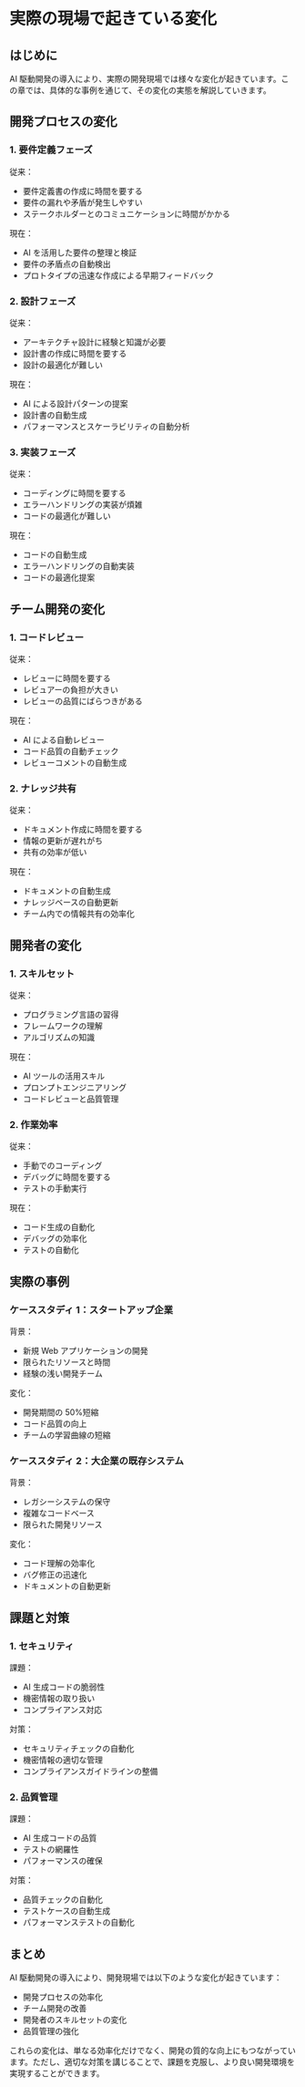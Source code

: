 # 実際の現場で起きている変化

## はじめに

AI 駆動開発の導入により、実際の開発現場では様々な変化が起きています。この章では、具体的な事例を通じて、その変化の実態を解説していきます。

## 開発プロセスの変化

### 1. 要件定義フェーズ

従来：

- 要件定義書の作成に時間を要する
- 要件の漏れや矛盾が発生しやすい
- ステークホルダーとのコミュニケーションに時間がかかる

現在：

- AI を活用した要件の整理と検証
- 要件の矛盾点の自動検出
- プロトタイプの迅速な作成による早期フィードバック

### 2. 設計フェーズ

従来：

- アーキテクチャ設計に経験と知識が必要
- 設計書の作成に時間を要する
- 設計の最適化が難しい

現在：

- AI による設計パターンの提案
- 設計書の自動生成
- パフォーマンスとスケーラビリティの自動分析

### 3. 実装フェーズ

従来：

- コーディングに時間を要する
- エラーハンドリングの実装が煩雑
- コードの最適化が難しい

現在：

- コードの自動生成
- エラーハンドリングの自動実装
- コードの最適化提案

## チーム開発の変化

### 1. コードレビュー

従来：

- レビューに時間を要する
- レビュアーの負担が大きい
- レビューの品質にばらつきがある

現在：

- AI による自動レビュー
- コード品質の自動チェック
- レビューコメントの自動生成

### 2. ナレッジ共有

従来：

- ドキュメント作成に時間を要する
- 情報の更新が遅れがち
- 共有の効率が低い

現在：

- ドキュメントの自動生成
- ナレッジベースの自動更新
- チーム内での情報共有の効率化

## 開発者の変化

### 1. スキルセット

従来：

- プログラミング言語の習得
- フレームワークの理解
- アルゴリズムの知識

現在：

- AI ツールの活用スキル
- プロンプトエンジニアリング
- コードレビューと品質管理

### 2. 作業効率

従来：

- 手動でのコーディング
- デバッグに時間を要する
- テストの手動実行

現在：

- コード生成の自動化
- デバッグの効率化
- テストの自動化

## 実際の事例

### ケーススタディ 1：スタートアップ企業

背景：

- 新規 Web アプリケーションの開発
- 限られたリソースと時間
- 経験の浅い開発チーム

変化：

- 開発期間の 50%短縮
- コード品質の向上
- チームの学習曲線の短縮

### ケーススタディ 2：大企業の既存システム

背景：

- レガシーシステムの保守
- 複雑なコードベース
- 限られた開発リソース

変化：

- コード理解の効率化
- バグ修正の迅速化
- ドキュメントの自動更新

## 課題と対策

### 1. セキュリティ

課題：

- AI 生成コードの脆弱性
- 機密情報の取り扱い
- コンプライアンス対応

対策：

- セキュリティチェックの自動化
- 機密情報の適切な管理
- コンプライアンスガイドラインの整備

### 2. 品質管理

課題：

- AI 生成コードの品質
- テストの網羅性
- パフォーマンスの確保

対策：

- 品質チェックの自動化
- テストケースの自動生成
- パフォーマンステストの自動化

## まとめ

AI 駆動開発の導入により、開発現場では以下のような変化が起きています：

- 開発プロセスの効率化
- チーム開発の改善
- 開発者のスキルセットの変化
- 品質管理の強化

これらの変化は、単なる効率化だけでなく、開発の質的な向上にもつながっています。ただし、適切な対策を講じることで、課題を克服し、より良い開発環境を実現することができます。
